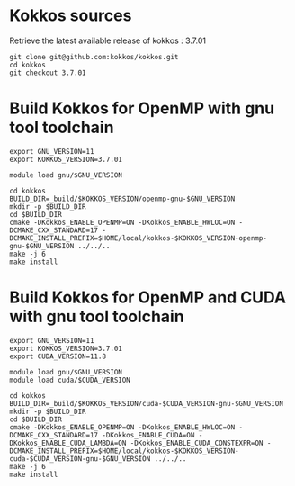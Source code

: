 # Kokkos sources

Retrieve the latest available release of kokkos : 3.7.01

```shell
git clone git@github.com:kokkos/kokkos.git
cd kokkos
git checkout 3.7.01
```

# Build Kokkos for OpenMP with gnu tool toolchain

```shell
export GNU_VERSION=11
export KOKKOS_VERSION=3.7.01

module load gnu/$GNU_VERSION

cd kokkos
BUILD_DIR=_build/$KOKKOS_VERSION/openmp-gnu-$GNU_VERSION
mkdir -p $BUILD_DIR
cd $BUILD_DIR
cmake -DKokkos_ENABLE_OPENMP=ON -DKokkos_ENABLE_HWLOC=ON -DCMAKE_CXX_STANDARD=17 -DCMAKE_INSTALL_PREFIX=$HOME/local/kokkos-$KOKKOS_VERSION-openmp-gnu-$GNU_VERSION ../../..
make -j 6
make install
```

# Build Kokkos for OpenMP and CUDA with gnu tool toolchain

```shell
export GNU_VERSION=11
export KOKKOS_VERSION=3.7.01
export CUDA_VERSION=11.8

module load gnu/$GNU_VERSION
module load cuda/$CUDA_VERSION

cd kokkos
BUILD_DIR=_build/$KOKKOS_VERSION/cuda-$CUDA_VERSION-gnu-$GNU_VERSION
mkdir -p $BUILD_DIR
cd $BUILD_DIR
cmake -DKokkos_ENABLE_OPENMP=ON -DKokkos_ENABLE_HWLOC=ON -DCMAKE_CXX_STANDARD=17 -DKokkos_ENABLE_CUDA=ON -DKokkos_ENABLE_CUDA_LAMBDA=ON -DKokkos_ENABLE_CUDA_CONSTEXPR=ON -DCMAKE_INSTALL_PREFIX=$HOME/local/kokkos-$KOKKOS_VERSION-cuda-$CUDA_VERSION-gnu-$GNU_VERSION ../../..
make -j 6
make install
```

